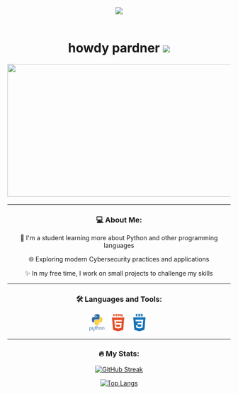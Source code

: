 <div id="header" align="center">
  <img src="https://media.giphy.com/media/ZVik7pBtu9dNS/giphy.gif" width="200"/>
  
 <div id="badges">
  <a href="https://discord.com/users/856298738044895312">
    <img src="https://komarev.com/ghpvc/?username=Cerulean2&style=flat-square&color=blue" width="140" alt=""/>
  </a>
  
<h1>
  howdy pardner
  <img src="https://media.giphy.com/media/dcNiFw3ljdd1ajdtTH/giphy.gif" width="40px"/>
</h1>

  <div align="center">
  <img src="https://media.giphy.com/media/3oKIPnAiaMCws8nOsE/giphy.gif" width="600" height="300"/>
</div>

---

### 💻 About Me:
 🐍 I'm a student learning more about Python and other programming languages

 🌐 Exploring modern Cybersecurity practices and applications

 ✨ In my free time, I work on small projects to challenge my skills

 ---

### :hammer_and_wrench: Languages and Tools:
   
<div>
  <img src="https://github.com/devicons/devicon/blob/master/icons/python/python-original-wordmark.svg" title="Python" alt="Python" width="40" height="40"/>&nbsp;
  <img src="https://github.com/devicons/devicon/blob/master/icons/html5/html5-plain-wordmark.svg" title="HTML5" alt="HTML" width="40" height="40"/>&nbsp;
  <img src="https://github.com/devicons/devicon/blob/master/icons/css3/css3-plain-wordmark.svg" title="CSS3" alt="CSS" width="40" height="40"/>&nbsp;
</div>
   
---

### :fire: My Stats:
   
   [![GitHub Streak](https://github-readme-streak-stats.herokuapp.com?user=Cerulean2&theme=dark)](https://git.io/streak-stats)
   
   [![Top Langs](https://github-readme-stats.vercel.app/api/top-langs/?username=Cerulean2&layout=compact&theme=vision-friendly-dark)](https://github.com/anuraghazra/github-readme-stats)
